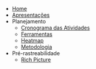 - [Home](/README)
- [Apresentações](apresentacoes.md)
- Planejamento
  - [Cronograma das Atividades](planejamento/cronograma.md)
  - [Ferramentas](planejamento/ferramentas.md)
  - [Heatmap](planejamento/heatmap.md)
  - [Metodologia](planejamento/metodologia.md)
- Pré-rastreabilidade
  - [Rich Picture](pre-rastreabilidade/rich_picture.md)
